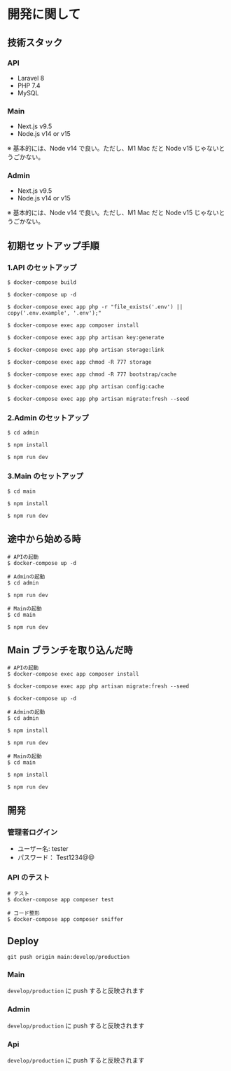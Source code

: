 # 開発に関して

## 技術スタック

### API

- Laravel 8
- PHP 7.4
- MySQL

### Main

- Next.js v9.5
- Node.js v14 or v15

※ 基本的には、Node v14 で良い。ただし、M1 Mac だと Node v15 じゃないとうごかない。

### Admin

- Next.js v9.5
- Node.js v14 or v15

※ 基本的には、Node v14 で良い。ただし、M1 Mac だと Node v15 じゃないとうごかない。

## 初期セットアップ手順

### 1.API のセットアップ

```shell
$ docker-compose build

$ docker-compose up -d

$ docker-compose exec app php -r "file_exists('.env') || copy('.env.example', '.env');"

$ docker-compose exec app composer install

$ docker-compose exec app php artisan key:generate

$ docker-compose exec app php artisan storage:link

$ docker-compose exec app chmod -R 777 storage

$ docker-compose exec app chmod -R 777 bootstrap/cache

$ docker-compose exec app php artisan config:cache

$ docker-compose exec app php artisan migrate:fresh --seed
```

### 2.Admin のセットアップ

```shell
$ cd admin

$ npm install

$ npm run dev
```

### 3.Main のセットアップ

```shell
$ cd main

$ npm install

$ npm run dev
```

## 途中から始める時

```shell
# APIの起動
$ docker-compose up -d

# Adminの起動
$ cd admin

$ npm run dev

# Mainの起動
$ cd main

$ npm run dev
```

## Main ブランチを取り込んだ時

```shell
# APIの起動
$ docker-compose exec app composer install

$ docker-compose exec app php artisan migrate:fresh --seed

$ docker-compose up -d

# Adminの起動
$ cd admin

$ npm install

$ npm run dev

# Mainの起動
$ cd main

$ npm install

$ npm run dev
```

## 開発

### 管理者ログイン

- ユーザー名: tester
- パスワード： Test1234@@

### API のテスト

```shell
# テスト
$ docker-compose app composer test

# コード整形
$ docker-compose app composer sniffer
```

## Deploy

`git push origin main:develop/production`

### Main

`develop/production` に push すると反映されます

### Admin

`develop/production` に push すると反映されます

### Api

`develop/production` に push すると反映されます
